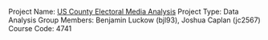 Project Name: [US County Electoral Media Analysis](https://github.com/bjluckow/ORIE4741-Project)
Project Type: Data Analysis
Group Members: Benjamin Luckow (bjl93), Joshua Caplan (jc2567)
Course Code: 4741
